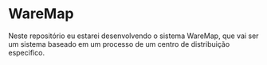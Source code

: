 # WareMap
Neste repositório eu estarei desenvolvendo o sistema WareMap, que vai ser um sistema baseado em um processo de um centro de distribuição especifico. 
